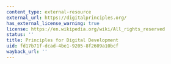 ```yaml
---
content_type: external-resource
external_url: https://digitalprinciples.org/
has_external_license_warning: true
license: https://en.wikipedia.org/wiki/All_rights_reserved
status: ''
title: Principles for Digital Development
uid: fd17b71f-dcad-4be1-9205-8f2609a10bcf
wayback_url: ''
---
```

